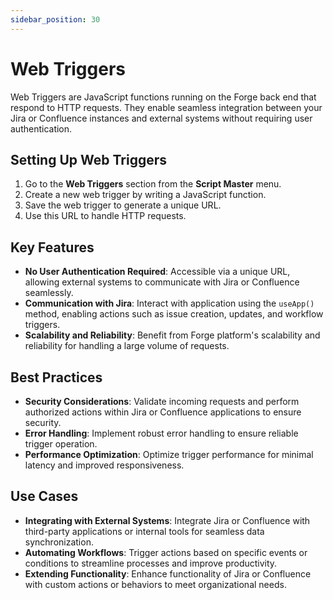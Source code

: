```yaml
---
sidebar_position: 30
---
```


# Web Triggers

Web Triggers are JavaScript functions running on the Forge back end that respond to HTTP requests. They enable seamless integration between your Jira or Confluence instances and external systems without requiring user authentication.


## Setting Up Web Triggers

1. Go to the **Web Triggers** section from the **Script Master** menu.
2. Create a new web trigger by writing a JavaScript function.
3. Save the web trigger to generate a unique URL.
4. Use this URL to handle HTTP requests.


## Key Features

- **No User Authentication Required**: Accessible via a unique URL, allowing external systems to communicate with Jira or Confluence seamlessly.
- **Communication with Jira**: Interact with application using the `useApp()` method, enabling actions such as issue creation, updates, and workflow triggers.
- **Scalability and Reliability**: Benefit from Forge platform's scalability and reliability for handling a large volume of requests.


## Best Practices

- **Security Considerations**: Validate incoming requests and perform authorized actions within Jira or Confluence applications to ensure security.
- **Error Handling**: Implement robust error handling to ensure reliable trigger operation.
- **Performance Optimization**: Optimize trigger performance for minimal latency and improved responsiveness.


## Use Cases

- **Integrating with External Systems**: Integrate Jira or Confluence with third-party applications or internal tools for seamless data synchronization.
- **Automating Workflows**: Trigger actions based on specific events or conditions to streamline processes and improve productivity.
- **Extending Functionality**: Enhance functionality of Jira or Confluence with custom actions or behaviors to meet organizational needs.
